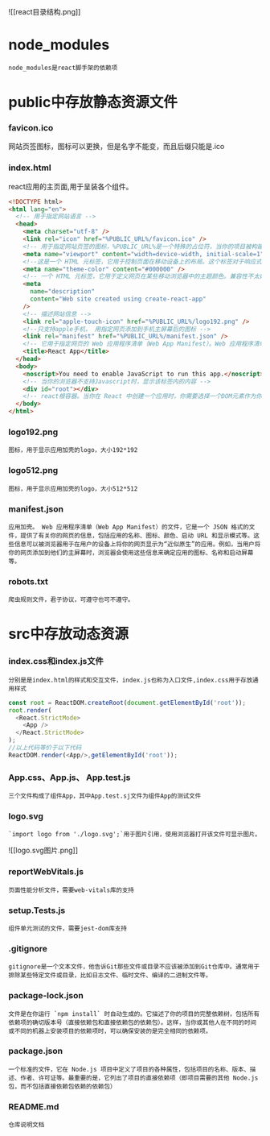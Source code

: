 ![[react目录结构.png]]

# node_modules
	node_modules是react脚手架的依赖项
# public中存放静态资源文件
### favicon.ico
   网站页签图标，图标可以更换，但是名字不能变，而且后缀只能是.ico
### index.html
   react应用的主页面,用于呈装各个组件。
```html
<!DOCTYPE html>
<html lang="en">
  <!-- 用于指定网站语言 -->
  <head>
    <meta charset="utf-8" />
    <link rel="icon" href="%PUBLIC_URL%/favicon.ico" />
    <!-- 用于指定网站页签的图标，%PUBLIC_URL%是一个特殊的占位符，当你的项目被构建时，Create React App会将这个占位符替换为实际的公共URL。在这个 HTML 文件中，%PUBLIC_URL% 被用于指定一些静态资源的路径，使用 %PUBLIC_URL% 可以确保无论你的应用部署在哪里，这些文件的路径都是正确的。 -->
    <meta name="viewport" content="width=device-width, initial-scale=1" />
    <!--这是一个 HTML 元标签，它用于控制页面在移动设备上的布局。这个标签对于响应式设计非常重要，因为它可以确保你的网页在移动设备上正确显示。width=device-width：这个属性设置布局视口的宽度等于设备的屏幕宽度，这样可以确保页面在不同设备上都能以正确的宽度显示。initial-scale=1：这个属性控制页面首次加载时的缩放级别。设置为1表示页面按照设备宽度的100%显示，不进行缩放。  -->
    <meta name="theme-color" content="#000000" />
    <!-- 一个 HTML 元标签，它用于定义网页在某些移动浏览器中的主题颜色。兼容性不太好。几乎不用 -->
    <meta
      name="description"
      content="Web site created using create-react-app"
    />
    <!-- 描述网站信息 -->
    <link rel="apple-touch-icon" href="%PUBLIC_URL%/logo192.png" />
    <!--只支持apple手机， 用指定网页添加到手机主屏幕后的图标 -->
    <link rel="manifest" href="%PUBLIC_URL%/manifest.json" />
    <!-- 它用于指定网页的 Web 应用程序清单（Web App Manifest）。Web 应用程序清单是一个 JSON 文件，它提供了有关你的网页的信息，包括应用的名称、图标、颜色、启动 URL 和显示模式等。这些信息可以被浏览器用于在用户的设备上将你的网页显示为“近似原生”的应用。例如，当用户将你的网页添加到他们的主屏幕时，浏览器会使用这些信息来确定应用的图标、名称和启动屏幕等。 -->
    <title>React App</title>
  </head>
  <body>
    <noscript>You need to enable JavaScript to run this app.</noscript>
    <!-- 当你的浏览器不支持Javascript时，显示该标签内的内容 -->
    <div id="root"></div>
    <!-- react根容器。当你在 React 中创建一个应用时，你需要选择一个DOM元素作为你的应用的根元素。在这个元素内部，React 将管理所有的内容和交互。-->
  </body>
</html>
```
### logo192.png
	图标，用于显示应用加壳的logo，大小192*192
### logo512.png
	图标，用于显示应用加壳的logo，大小512*512
### manifest.json
	应用加壳。 Web 应用程序清单（Web App Manifest）的文件，它是一个 JSON 格式的文件，提供了有关你的网页的信息，包括应用的名称、图标、颜色、启动 URL 和显示模式等。这些信息可以被浏览器用于在用户的设备上将你的网页显示为“近似原生”的应用。例如，当用户将你的网页添加到他们的主屏幕时，浏览器会使用这些信息来确定应用的图标、名称和启动屏幕等。
### robots.txt
	爬虫规则文件，君子协议，可遵守也可不遵守。

# src中存放动态资源
### index.css和index.js文件
	分别是是index.html的样式和交互文件，index.js也称为入口文件,index.css用于存放通用样式
```javaScript
const root = ReactDOM.createRoot(document.getElementById('root'));
root.render(
  <React.StrictMode>
    <App />
  </React.StrictMode>
);
//以上代码等价于以下代码
ReactDOM.render(<App/>,getElementById('root'));
```
### App.css、App.js、 App.test.js
	三个文件构成了组件App，其中App.test.sj文件为组件App的测试文件

### logo.svg
	`import logo from './logo.svg';`用于图片引用，使用浏览器打开该文件可显示图片。

![[logo.svg图片.png]]
### reportWebVitals.js
	页面性能分析文件，需要web-vitals库的支持
### setup.Tests.js
	组件单元测试的文件，需要jest-dom库支持
### .gitignore
	gitignore是一个文本文件，他告诉Git那些文件或目录不应该被添加到Git仓库中。通常用于排除某些特定文件或目录，比如日志文件、临时文件、编译的二进制文件等。
### package-lock.json 
	文件是在你运行 `npm install` 时自动生成的。它描述了你的项目的完整依赖树，包括所有依赖项的确切版本号（直接依赖包和直接依赖包的依赖包）。这样，当你或其他人在不同的时间或不同的机器上安装项目的依赖项时，可以确保安装的是完全相同的依赖项。
### package.json
	一个标准的文件，它在 Node.js 项目中定义了项目的各种属性，包括项目的名称、版本、描述、作者、许可证等。最重要的是，它列出了项目的直接依赖项（即项目需要的其他 Node.js 包，而不包括直接依赖包依赖的依赖包）
### README.md
	仓库说明文档


